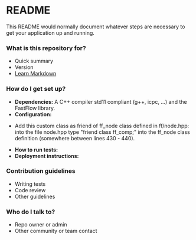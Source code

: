 # README #

This README would normally document whatever steps are necessary to get your application up and running.

### What is this repository for? ###

* Quick summary
* Version
* [Learn Markdown](https://bitbucket.org/tutorials/markdowndemo)

### How do I get set up? ###

* **Dependencies:** A C++ compiler std11 compliant (g++, icpc, ...) and the FastFlow library.
* **Configuration:** 
-  Add this custom class as friend of ff_node class defined in ff/node.hpp: into the file node.hpp type "friend class ff_comp;" into the ff_node class definition (somewhere between lines 430 - 440).
    
* **How to run tests:**
* **Deployment instructions:**

### Contribution guidelines ###

* Writing tests
* Code review
* Other guidelines

### Who do I talk to? ###

* Repo owner or admin
* Other community or team contact
